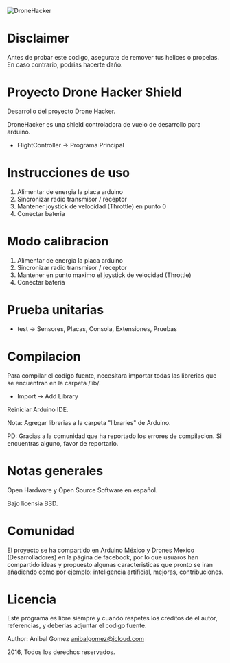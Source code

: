 ![DroneHacker](https://raw.githubusercontent.com/neblina-software/DroneHacker/master/diagrams/demo.jpg)

Disclaimer
==========

Antes de probar este codigo, asegurate de remover tus helices o propelas. En caso contrario,
podrias hacerte daño.

Proyecto Drone Hacker Shield
============================

Desarrollo del proyecto Drone Hacker.

DroneHacker es una shield controladora de vuelo de desarrollo para arduino.

* FlightController -> Programa Principal

Instrucciones de uso
====================

1. Alimentar de energia la placa arduino
2. Sincronizar radio transmisor / receptor
3. Mantener joystick de velocidad (Throttle) en punto 0
4. Conectar bateria

Modo calibracion
================

1. Alimentar de energia la placa arduino
2. Sincronizar radio transmisor / receptor
3. Mantener en punto maximo el joystick de velocidad (Throttle)
4. Conectar bateria

Prueba unitarias
================

* test -> Sensores, Placas, Consola, Extensiones, Pruebas

Compilacion
===========

Para compilar el codigo fuente, necesitara importar todas las librerias
que se encuentran en la carpeta /lib/.

* Import -> Add Library

Reiniciar Arduino IDE.

Nota: Agregar librerias a la carpeta "libraries" de Arduino.

PD: Gracias a la comunidad que ha reportado los errores de compilacion.
Si encuentras alguno, favor de reportarlo.

Notas generales
===============

Open Hardware y Open Source Software en español.

Bajo licensia BSD.

Comunidad
=========

El proyecto se ha compartido en Arduino México y Drones Mexico (Desarrolladores)
en la página de facebook, por lo que usuaros han compartido ideas y propuesto algunas caracteristicas
que pronto se iran añadiendo como por ejemplo: inteligencia artificial, mejoras, contribuciones.


Licencia
========

Este programa es libre siempre y cuando respetes los creditos
de el autor, referencias, y deberias adjuntar el codigo fuente.

Author: Anibal Gomez <anibalgomez@icloud.com>

2016, Todos los derechos reservados.

